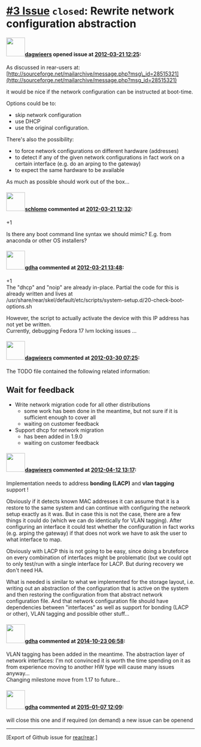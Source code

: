 [\#3 Issue](https://github.com/rear/rear/issues/3) `closed`: Rewrite network configuration abstraction
======================================================================================================

#### <img src="https://avatars.githubusercontent.com/u/388198?u=0732dee3fe5002278cfbf40359ec431bdcf5f06c&v=4" width="50">[dagwieers](https://github.com/dagwieers) opened issue at [2012-03-21 12:25](https://github.com/rear/rear/issues/3):

As discussed in rear-users at:
[http://sourceforge.net/mailarchive/message.php?msg\_id=28515321](http://sourceforge.net/mailarchive/message.php?msg_id=28515321)

it would be nice if the network configuration can be instructed at
boot-time.

Options could be to:

-   skip network configuration
-   use DHCP
-   use the original configuration.

There's also the possibility:

-   to force network configurations on different hardware (addresses)
-   to detect if any of the given network configurations in fact work on
    a certain interface (e.g. do an arping to the gateway)
-   to expect the same hardware to be available

As much as possible should work out of the box...

#### <img src="https://avatars.githubusercontent.com/u/101384?v=4" width="50">[schlomo](https://github.com/schlomo) commented at [2012-03-21 12:32](https://github.com/rear/rear/issues/3#issuecomment-4616245):

+1

Is there any boot command line syntax we should mimic? E.g. from
anaconda or other OS installers?

#### <img src="https://avatars.githubusercontent.com/u/888633?u=cdaeb31efcc0048d3619651aa18dd4b76e636b21&v=4" width="50">[gdha](https://github.com/gdha) commented at [2012-03-21 13:48](https://github.com/rear/rear/issues/3#issuecomment-4617533):

+1  
The "dhcp" and "noip" are already in-place. Partial the code for this is
already written and lives at  
/usr/share/rear/skel/default/etc/scripts/system-setup.d/20-check-boot-options.sh

However, the script to actually activate the device with this IP address
has not yet be written.  
Currently, debugging Fedora 17 lvm locking issues ...

#### <img src="https://avatars.githubusercontent.com/u/388198?u=0732dee3fe5002278cfbf40359ec431bdcf5f06c&v=4" width="50">[dagwieers](https://github.com/dagwieers) commented at [2012-03-30 07:25](https://github.com/rear/rear/issues/3#issuecomment-4837640):

The TODO file contained the following related information:

Wait for feedback
-----------------

-   Write network migration code for all other distributions
    -   some work has been done in the meantime, but not sure if it is  
        sufficient enough to cover all
    -   waiting on customer feedback
-   Support dhcp for network migration
    -   has been added in 1.9.0
    -   waiting on customer feedback

#### <img src="https://avatars.githubusercontent.com/u/388198?u=0732dee3fe5002278cfbf40359ec431bdcf5f06c&v=4" width="50">[dagwieers](https://github.com/dagwieers) commented at [2012-04-12 13:17](https://github.com/rear/rear/issues/3#issuecomment-5090650):

Implementation needs to address **bonding (LACP)** and **vlan tagging**
support !

Obviously if it detects known MAC addresses it can assume that it is a
restore to the same system and can continue with configuring the network
setup exactly as it was. But in case this is not the case, there are a
few things it could do (which we can do identically for VLAN tagging).
After configuring an interface it could test whether the configuration
in fact works (e.g. arping the gateway) if that does not work we have to
ask the user to what interface to map.

Obviously with LACP this is not going to be easy, since doing a
bruteforce on every combination of interfaces might be problematic (but
we could opt to only test/run with a single interface for LACP. But
during recovery we don't need HA.

What is needed is similar to what we implemented for the storage layout,
i.e. writing out an abstraction of the configuration that is active on
the system and then restoring the configuration from that abstract
network configuration file. And that network configuration file should
have dependencies between "interfaces" as well as support for bonding
(LACP or other), VLAN tagging and possible other stuff...

#### <img src="https://avatars.githubusercontent.com/u/888633?u=cdaeb31efcc0048d3619651aa18dd4b76e636b21&v=4" width="50">[gdha](https://github.com/gdha) commented at [2014-10-23 06:58](https://github.com/rear/rear/issues/3#issuecomment-60199712):

VLAN tagging has been added in the meantime. The abstraction layer of
network interfaces: I'm not convinced it is worth the time spending on
it as from experience moving to another HW type will cause many issues
anyway...  
Changing milestone move from 1.17 to future...

#### <img src="https://avatars.githubusercontent.com/u/888633?u=cdaeb31efcc0048d3619651aa18dd4b76e636b21&v=4" width="50">[gdha](https://github.com/gdha) commented at [2015-01-07 12:09](https://github.com/rear/rear/issues/3#issuecomment-69013904):

will close this one and if required (on demand) a new issue can be
openend

------------------------------------------------------------------------

\[Export of Github issue for
[rear/rear](https://github.com/rear/rear).\]
